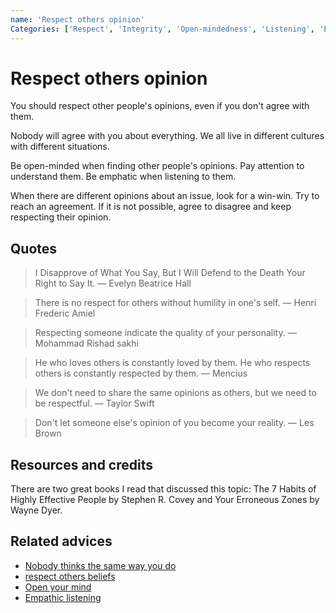 ```yaml
---
name: 'Respect others opinion'
Categories: ['Respect', 'Integrity', 'Open-mindedness', 'Listening', 'Empathy']
---
```

# Respect others opinion

You should respect other people's opinions, even if you don't agree with them.

Nobody will agree with you about everything. We all live in different cultures with different situations.

Be open-minded when finding other people's opinions. Pay attention to understand them. Be emphatic when listening to them.

When there are different opinions about an issue, look for a win-win. Try to reach an agreement. If it is not possible, agree to disagree and keep respecting their opinion.

## Quotes

> I Disapprove of What You Say, But I Will Defend to the Death Your Right to Say It. — Evelyn Beatrice Hall

> There is no respect for others without humility in one's self. — Henri Frederic Amiel

> Respecting someone indicate the quality of your personality. — Mohammad Rishad sakhi

> He who loves others is constantly loved by them. He who respects others is constantly respected by them. — Mencius

> We don't need to share the same opinions as others, but we need to be respectful. — Taylor Swift

> Don't let someone else's opinion of you become your reality. — Les Brown

## Resources and credits

There are two great books I read that discussed this topic: The 7 Habits of Highly Effective People by Stephen R. Covey and Your Erroneous Zones by Wayne Dyer.

## Related advices

- [Nobody thinks the same way you do](../Nobody%20thinks%20the%20same%20way%20you%20do/index.md)
- [respect others beliefs](../Respect%20others%20beliefs/index.md)
- [Open your mind](../Open%20your%20mind/index.md)
- [Empathic listening](../Empathic%20listening/index.md)